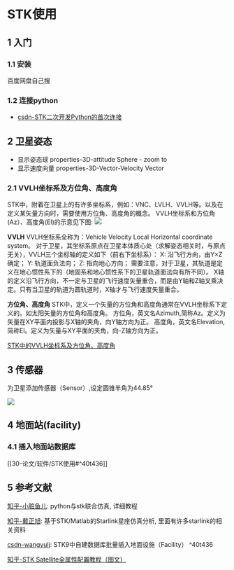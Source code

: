 # STK使用
## 1 入门
### 1.1 安装
百度网盘自己搜

### 1.2 连接python
- [csdn-STK二次开发Python的首次连接](https://blog.csdn.net/u011575168/article/details/86582961?utm_medium=distribute.pc_relevant.none-task-blog-baidujs-8)

## 2 卫星姿态
- 显示姿态球
  properties-3D-attitude Sphere - zoom to
- 显示速度向量
  properties-3D-Vector-Velocity Vector
### 2.1 VVLH坐标系及方位角、高度角
STK中，附着在卫星上的有许多坐标系，例如：VNC、LVLH、VVLH等。以及在定义某矢量方向时，需要使用方位角、高度角的概念。
VVLH坐标系和方位角(Az）、高度角(El)的示意见下图:
![](https://img-1258201770.cos.ap-beijing.myqcloud.com/imgs/d0dad42d53eba6052af333d0937873a7.png)

**VVLH**
VVLH坐标系全称为：Vehicle Velocity Local Horizontal coordinate system。
对于卫星，其坐标系原点在卫星本体质心处（求解姿态相关时，与原点无关），VVLH三个坐标轴的定义如下（前右下坐标系）：
X: 沿飞行方向，由Y×Z确定；
Y: 轨道面负法向；
Z: 指向地心方向；
需要注意，对于卫星，其轨道是定义在地心惯性系下的（地固系和地心惯性系下的卫星轨道面法向有所不同）。
X轴的定义沿飞行方向，不一定与卫星的飞行速度矢量重合，而是由Y轴和Z轴叉乘决定。只有当卫星的轨道为圆轨道时，X轴才与飞行速度矢量重合。

**方位角、高度角**
STK中，定义一个矢量的方位角和高度角通常在VVLH坐标系下定义的。如太阳矢量的方位角和高度角。
方位角，英文名Azimuth,简称Az。定义为矢量在XY平面内投影与X轴的夹角，向Y轴方向为正。
高度角，英文名Elevation,简称El。定义为矢量与XY平面的夹角，向-Z轴方向为正。

[STK中的VVLH坐标系及方位角、高度角](https://blog.csdn.net/u011575168/article/details/116991086?spm=1001.2014.3001.5502)

## 3 传感器
为卫星添加传感器（Sensor）,设定圆锥半角为44.85°

![](https://img-1258201770.cos.ap-beijing.myqcloud.com/imgs/202209192052781.png)

## 4 地面站(facility)
### 4.1 插入地面站数据库
[[30-论文/软件/STK使用#^40t436]]

## 5 参考文献
[知乎-小脏鱼儿](https://www.zhihu.com/people/xiao-zang-yu-59/posts): python与stk联合仿真, 详细教程

[知乎-戴正旭](https://zhuanlan.zhihu.com/p/68385977): 基于STK/Matlab的Starlink星座仿真分析, 里面有许多starlink的相关资料

[csdn-wangyulj](https://blog.csdn.net/wangyulj/article/details/123664133): STK9中自建数据库批量插入地面设施（Facility） ^40t436

[知乎-STK Satellite全属性配置教程（图文）](https://zhuanlan.zhihu.com/p/554947207)





